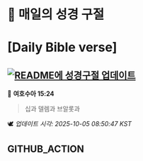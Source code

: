 # 🙏 매일의 성경 구절
# [Daily Bible verse]
## [![README에 성경구절 업데이트](https://github.com/DONGSUKA/first_test/actions/workflows/update-readme-bible.yml/badge.svg)](https://github.com/DONGSUKA/first_test/actions/workflows/update-readme-bible.yml)
<!-- START_BIBLE_VERSE -->
📖 **여호수아 15:24**
> 십과 델렘과 브알롯과

🕊️ _업데이트 시각: 2025-10-05 08:50:47 KST_
  <!-- END_BIBLE_VERSE -->
## GITHUB_ACTION
